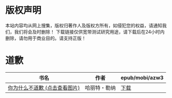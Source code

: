 # 版权声明

本站内容均从网上搜集，版权归著作人及版权方所有，如侵犯您的权益，请通知我们，我们将会及时删除！ 下载链接仅供宽带测试研究用途，请下载后在24小时内删除，请勿用于商业目的。请支持正版！

# 道歉

| 书名 | 作者 | epub/mobi/azw3 |
| --- | --- | --- |
| [你为什么不道歉 (点击查看图片)](https://www.dushupai.com/attachment/2024/06/09/f7a304cb5121a85a.jpg) | 哈丽特・勒纳 | [下载](https://url89.ctfile.com/f/31084289-1356990589-e95cbc?p=8866) |
